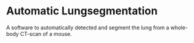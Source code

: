 # Automatic Lungsegmentation
A software to automatically detected and segment the lung from a whole-body CT-scan of a mouse.
